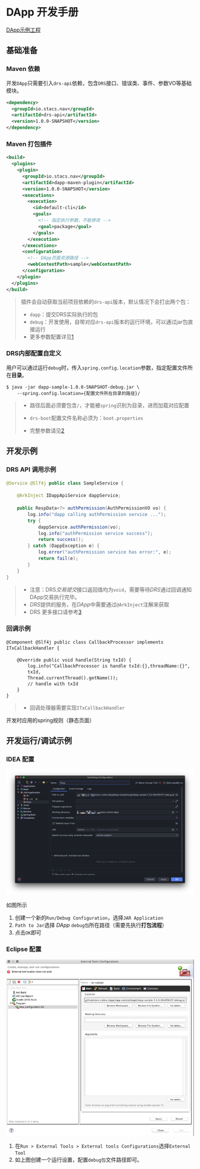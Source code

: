 # **DApp 开发手册**

[DApp示例工程](https://github.com/Aurorasic/stacs-native-dapp/tree/dev_1.0.0/dapp-sample)

## **基础准备**

### **Maven 依赖**

开发`DApp`只需要引入`drs-api`依赖，包含`DRS`接口、错误类、事件、参数VO等基础模块。

```xml
<dependency>
  <groupId>io.stacs.nav</groupId>
  <artifactId>drs-api</artifactId>
  <version>1.0.0-SNAPSHOT</version>
</dependency>
```

### **Maven 打包插件**

```xml
<build>
  <plugins>
    <plugin>
      <groupId>io.stacs.nav</groupId>
      <artifactId>dapp-maven-plugin</artifactId>
      <version>1.0.0-SNAPSHOT</version>
      <executions>
        <execution>
          <id>default-cli</id>
          <goals>
            <!-- 指定执行参数，不能修改 -->
            <goal>package</goal>
          </goals>
        </execution>
      </executions>
      <configuration>
        <!-- DApp页面资源路径 -->
        <webContextPath>sample</webContextPath>
      </configuration>
    </plugin>
  </plugins>
</build>
```

>   插件会自动获取当前项目依赖的`drs-api`版本，默认情况下会打出两个包：
>
>   *   `dapp`：提交DRS实际执行的包
>   *   `debug`：开发使用，自带对应`drs-api`版本的运行环境，可以通过jar包直接运行
>   *   更多参数配置详见[1]

### **DRS内部配置自定义**

用户可以通过运行`debug`时，传入`spring.config.location`参数，指定配置文件所在**目录**。

```shell
$ java -jar dapp-sample-1.0.0-SNAPSHOT-debug.jar \
	--spring.config.location={配置文件所在目录的路径}/
```

>   *   路径后面必须要包含`/`，才能被`spring`识别为目录，进而加载对应配置
>
>   *   `drs-boot`配置文件名称必须为：`boot.properties`
>   *   完整参数请见[2]

## **开发示例**

### **DRS API 调用示例**

```java
@Service @Slf4j public class SampleService {

    @ArkInject IDappApiService dappService;

    public RespData<?> authPermission(AuthPermissionVO vo) {
        log.info("dapp calling authPermission service ...");
        try {
            dappService.authPermission(vo);
          	log.info("authPermission service success");
            return success();
        } catch (DappException e) {
            log.error("authPermission service has error:", e);
            return fail(e);
        }
    }
}
```

>   *   注意：​DRS*交易提交*接口返回值均为`void`，需要等待*DRS*通过回调通知DApp交易执行完毕。
>   *   *DRS*提供的服务，在*DApp*中需要通过`@ArkInject`注解来获取
>   *   DRS 更多接口请参考[3]

### **回调示例**

```
@Component @Slf4j public class CallbackProcessor implements ITxCallbackHandler {

    @Override public void handle(String txId) {
        log.info("CallbackProcessor is handle txId:{},threadName:{}", 
        txId, 
        Thread.currentThread().getName());
        // handle with txId
    }
}
```

>   *   回调处理器需要实现`ITxCallbackHandler`

开发时应用的spring规则（静态页面）

## **开发运行/调试示例**

### **IDEA 配置**

![image-20191204180459598](../images/dev-manual/quick-start/IDEA-run-config.png)

如图所示

1.  创建一个新的`Run/Debug Configuration`，选择`JAR Application`
2.  `Path to Jar`选择 *DApp* `debug包`所在路径（需要先执行**打包流程**）
3.  点击`OK`即可

### **Eclipse 配置**

![image-20191204183041710](../images/dev-manual/quick-start/Eclipse-run-config.png)

1.  在`Run > External Tools > External tools Configurations`选择`External Tool`
2.  如上图创建一个运行设置，配置`debug包`文件路径即可。



[1]: maven-plugin.md	"Maven插件"
[2]: custom-params.md	"自定义参数"
[3]: ../api/drs-api.md	"DRS 接口列表"

